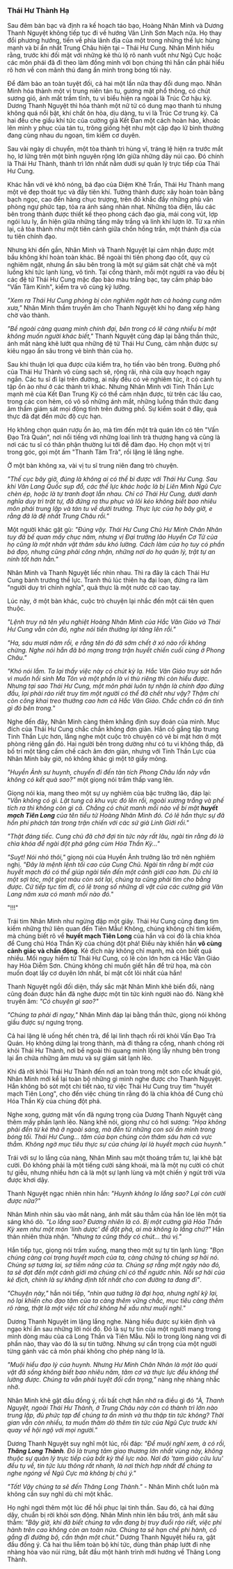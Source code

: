 ### Thái Hư Thành Hạ

Sau đêm bàn bạc và định ra kế hoạch táo bạo, Hoàng Nhân Minh và Dương Thanh Nguyệt không tiếp tục đi về hướng Vân Lĩnh Sơn Mạch nữa. Họ thay đổi phương hướng, tiến về phía lãnh địa của một trong những thế lực hùng mạnh và bí ẩn nhất Trung Châu hiện tại – Thái Hư Cung. Nhân Minh hiểu rằng, trước khi đối mặt với những kẻ thù lộ rõ nanh vuốt như Ngũ Cực hoặc các môn phái đã đi theo làm đồng minh với bọn chúng thì hắn cần phải hiểu rõ hơn về con mãnh thú đang ẩn mình trong bóng tối này.

Để đảm bảo an toàn tuyệt đối, cả hai một lần nữa thay đổi dung mạo. Nhân Minh hóa thành một vị trung niên tán tu, gương mặt phổ thông, có chút sương gió, ánh mắt trầm tĩnh, tu vi biểu hiện ra ngoài là Trúc Cơ hậu kỳ. Dương Thanh Nguyệt thì hóa thành một nữ tử có dung mạo thanh tú nhưng không quá nổi bật, khí chất ôn hòa, dịu dàng, tu vi là Trúc Cơ trung kỳ. Cả hai đều che giấu khí tức của cường giả Kết Đan một cách hoàn hảo, khoác lên mình y phục của tán tu, trông giống hệt như một cặp đạo lữ bình thường đang cùng nhau du ngoạn, tìm kiếm cơ duyên.

Sau vài ngày di chuyển, một tòa thành trì hùng vĩ, tráng lệ hiện ra trước mắt họ, lơ lửng trên một bình nguyên rộng lớn giữa những dãy núi cao. Đó chính là Thái Hư Thành, thành trì lớn nhất nằm dưới sự quản lý trực tiếp của Thái Hư Cung.

Khác hẳn với vẻ khô nóng, bá đạo của Diệm Khê Trấn, Thái Hư Thành mang một vẻ đẹp thoát tục và đầy tiên khí. Tường thành được xây hoàn toàn bằng bạch ngọc, cao đến hàng chục trượng, trên đó khắc đầy những phù văn phòng ngự phức tạp, tỏa ra ánh sáng nhàn nhạt. Những tòa điện, lầu các bên trong thành được thiết kế theo phong cách đạo gia, mái cong vút, lợp ngói lưu ly, ẩn hiện giữa những tầng mây trắng và linh khí lượn lờ. Từ xa nhìn lại, cả tòa thành như một tiên cảnh giữa chốn hồng trần, một thánh địa của tu tiên chính đạo.

Nhưng khi đến gần, Nhân Minh và Thanh Nguyệt lại cảm nhận được một bầu không khí hoàn toàn khác. Bề ngoài thì tiên phong đạo cốt, quy củ nghiêm ngặt, nhưng ẩn sâu bên trong là một sự giám sát chặt chẽ và một luồng khí tức lạnh lùng, vô tình. Tại cổng thành, mỗi một người ra vào đều bị các đệ tử Thái Hư Cung mặc đạo bào màu trắng bạc, tay cầm pháp bảo "Vấn Tâm Kính", kiểm tra vô cùng kỹ lưỡng.

_"Xem ra Thái Hư Cung phòng bị còn nghiêm ngặt hơn cả hoàng cung năm xưa,"_ Nhân Minh thầm truyền âm cho Thanh Nguyệt khi họ đang xếp hàng chờ vào thành.

_"Bề ngoài càng quang minh chính đại, bên trong có lẽ càng nhiều bí mật không muốn người khác biết,"_ Thanh Nguyệt cũng đáp lại bằng thần thức, ánh mắt nàng khẽ lướt qua những đệ tử Thái Hư Cung, cảm nhận được sự kiêu ngạo ẩn sâu trong vẻ bình thản của họ.

Sau khi thuận lợi qua được cửa kiểm tra, họ tiến vào bên trong. Đường phố của Thái Hư Thành vô cùng sạch sẽ, rộng rãi, nhà cửa quy hoạch ngay ngắn. Các tu sĩ đi lại trên đường, ai nấy đều có vẻ nghiêm túc, ít có cảnh tụ tập ồn ào như ở các thành trì khác. Nhưng Nhân Minh với Tinh Thần Lực mạnh mẽ của Kết Đan Trung Kỳ có thể cảm nhận được, từ trên các lầu cao, trong các con hẻm, có vô số những ánh mắt, những luồng thần thức đang âm thầm giám sát mọi động tĩnh trên đường phố. Sự kiểm soát ở đây, quả thực đã đạt đến mức độ cực hạn.

Họ không chọn quán rượu ồn ào, mà tìm đến một trà quán lớn có tên "Vấn Đạo Trà Quán", nơi nổi tiếng với những loại linh trà thượng hạng và cũng là nơi các tu sĩ có thân phận thường lui tới để đàm đạo. Họ chọn một vị trí trong góc, gọi một ấm "Thanh Tâm Trà", rồi lặng lẽ lắng nghe.

Ở một bàn không xa, vài vị tu sĩ trung niên đang trò chuyện.

_"Thế cục bây giờ, đúng là không ai có thể bì được với Thái Hư Cung. Sau khi Văn Lang Quốc sụp đổ, các thế lực khác hoặc là bị Liên Minh Ngũ Cực chèn ép, hoặc là tự tranh đoạt lẫn nhau. Chỉ có Thái Hư Cung, dưới danh nghĩa duy trì trật tự, đã đứng ra thu phục và lôi kéo không biết bao nhiêu môn phái trung lập và tán tu về dưới trướng. Thực lực của họ bây giờ, e rằng đã là đệ nhất Trung Châu rồi."_

Một người khác gật gù: _"Đúng vậy. Thái Hư Cung Chủ Hư Minh Chân Nhân tuy đã bế quan mấy chục năm, nhưng vị Đại trưởng lão Huyền Cơ Tử của họ cũng là một nhân vật thâm sâu khó lường. Cách làm của họ tuy có phần bá đạo, nhưng cũng phải công nhận, những nơi do họ quản lý, trật tự an ninh tốt hơn hẳn."_

Nhân Minh và Thanh Nguyệt liếc nhìn nhau. Thì ra đây là cách Thái Hư Cung bành trướng thế lực. Tranh thủ lúc thiên hạ đại loạn, đứng ra làm "người duy trì chính nghĩa", quả thực là một nước cờ cao tay.

Lúc này, ở một bàn khác, cuộc trò chuyện lại nhắc đến một cái tên quen thuộc.

_"Lệnh truy nã tên yêu nghiệt Hoàng Nhân Minh của Hắc Vân Giáo và Thái Hư Cung vẫn còn đó, nghe nói tiền thưởng lại tăng lên rồi."_

_"Ha, sáu mươi năm rồi, e rằng tên đó đã sớm chết ở xó nào rồi không chừng. Nghe nói hắn đã bỏ mạng trong trận huyết chiến cuối cùng ở Phong Châu."_

_"Khó nói lắm. Ta lại thấy việc này có chút kỳ lạ. Hắc Vân Giáo truy sát hắn vì muốn hồi sinh Ma Tôn và một phần là vì thù riêng thì còn hiểu được. Nhưng tại sao Thái Hư Cung, một môn phái luôn tự nhận là chính đạo đứng đầu, lại phải ráo riết truy tìm một người có thể đã chết như vậy? Thậm chí còn công khai treo thưởng cao hơn cả Hắc Vân Giáo. Chắc chắn có ẩn tình gì đó bên trong."_

Nghe đến đây, Nhân Minh càng thêm khẳng định suy đoán của mình. Mục đích của Thái Hư Cung chắc chắn không đơn giản. Hắn cố gắng tập trung Tinh Thần Lực hơn, lắng nghe một cuộc trò chuyện có vẻ bí mật hơn ở một phòng riêng gần đó. Hai người bên trong dường như có tu vi không thấp, đã bố trí một tầng cấm chế cách âm đơn giản, nhưng với Tinh Thần Lực của Nhân Minh bây giờ, nó không khác gì một tờ giấy mỏng.

_"Huyền Ảnh sư huynh, chuyến đi đến tàn tích Phong Châu lần này vẫn không có kết quả sao?"_ một giọng nói trầm thấp vang lên.

Giọng nói kia, mang theo một sự uy nghiêm của bậc trưởng lão, đáp lại: _"Vẫn không có gì. Lật tung cả khu vực đó lên rồi, ngoài xương trắng và phế tích ra thì không còn gì cả. Chẳng có chút manh mối nào về bí mật **huyết mạch Tiên Long** của tên tiểu tử Hoàng Nhân Minh đó. Có lẽ hắn thực sự đã hồn phi phách tán trong trận chiến với các sứ giả Linh Giới rồi."_

_"Thật đáng tiếc. Cung chủ đã chờ đợi tin tức này rất lâu, ngài tin rằng đó là chìa khóa để ngài đột phá gông cùm Hóa Thần Kỳ..."_

_"Suỵt! Nói nhỏ thôi,"_ giọng nói của Huyền Ảnh trưởng lão trở nên nghiêm nghị. _"Đây là mệnh lệnh tối cao của Cung Chủ. Ngài tin rằng bí mật của huyết mạch đó có thể giúp ngài tiến đến một cảnh giới cao hơn. Dù chỉ là một sợi tóc, một giọt máu còn sót lại, chúng ta cũng phải tìm cho bằng được. Cứ tiếp tục tìm đi, có lẽ trong số những di vật của các cường giả Văn Lang năm xưa có manh mối nào đó."_

"!!!"

Trái tim Nhân Minh như ngừng đập một giây. Thái Hư Cung cũng đang tìm kiếm những thứ liên quan đến Tiên Mẫu! Không, chúng không chỉ tìm kiếm, mà chúng biết rõ về **huyết mạch Tiên Long** của hắn và coi đó là chìa khóa để Cung chủ Hóa Thần Kỳ của chúng đột phá! Điều này khiến hắn **vô cùng cảnh giác và chấn động**. Kẻ địch này không chỉ mạnh, mà còn biết quá nhiều. Mối nguy hiểm từ Thái Hư Cung, có lẽ còn lớn hơn cả Hắc Vân Giáo hay Hỏa Diễm Sơn. Chúng không chỉ muốn giết hắn để trừ họa, mà còn muốn đoạt lấy cơ duyên lớn nhất, bí mật cốt lõi nhất của hắn!

Thanh Nguyệt ngồi đối diện, thấy sắc mặt Nhân Minh khẽ biến đổi, nàng cũng đoán được hắn đã nghe được một tin tức kinh người nào đó. Nàng khẽ truyền âm: _"Có chuyện gì sao?"_

_"Chúng ta phải đi ngay,"_ Nhân Minh đáp lại bằng thần thức, giọng nói không giấu được sự ngưng trọng.

Cả hai lặng lẽ uống hết chén trà, để lại linh thạch rồi rời khỏi Vấn Đạo Trà Quán. Họ không dừng lại trong thành, mà đi thẳng ra cổng, nhanh chóng rời khỏi Thái Hư Thành, nơi bề ngoài thì quang minh lộng lẫy nhưng bên trong lại ẩn chứa những âm mưu và sự giám sát lạnh lẽo.

Khi đã rời khỏi Thái Hư Thành đến nơi an toàn trong một sơn cốc khuất gió, Nhân Minh mới kể lại toàn bộ những gì mình nghe được cho Thanh Nguyệt. Hắn không bỏ sót một chi tiết nào, từ việc Thái Hư Cung truy tìm "huyết mạch Tiên Long", cho đến việc chúng tin rằng đó là chìa khóa để Cung chủ Hóa Thần Kỳ của chúng đột phá.

Nghe xong, gương mặt vốn đã ngưng trọng của Dương Thanh Nguyệt càng thêm mấy phần lạnh lẽo. Nàng khẽ nói, giọng như có hơi sương: _"Họa không phải đến từ kẻ thà ở ngoài sáng, mà đến từ những con sói ẩn mình trong bóng tối. Thái Hư Cung... tâm của bọn chúng còn thâm sâu hơn cả vực thẳm. Không ngờ mục tiêu thực sự của chúng lại là huyết mạch của huynh."_

Trái với sự lo lắng của nàng, Nhân Minh sau một thoáng trầm tư, lại khẽ bật cười. Đó không phải là một tiếng cười sảng khoái, mà là một nụ cười có chút tự giễu, nhưng nhiều hơn cả là một sự lạnh lùng và một chiến ý ngút trời vừa được khơi dậy.

Thanh Nguyệt ngạc nhiên nhìn hắn: _"Huynh không lo lắng sao? Lại còn cười được nữa?"_

Nhân Minh nhìn sâu vào mắt nàng, ánh mắt sâu thẳm của hắn lóe lên một tia sáng khó dò. _"Lo lắng sao? Đương nhiên là có. Bị một cường giả Hóa Thần Kỳ xem như một món 'linh dược' để đột phá, ai mà không lo lắng chứ?"_ Hắn thản nhiên thừa nhận. _"Nhưng ta cũng thấy có chút... thú vị."_

Hắn tiếp tục, giọng nói trầm xuống, mang theo một sự tự tin lạnh lùng: _"Bọn chúng càng coi trọng huyết mạch của ta, càng chứng tỏ chúng sợ hãi nó. Chúng sợ tương lai, sợ tiềm năng của ta. Chúng sợ rằng một ngày nào đó, ta sẽ đạt đến một cảnh giới mà chúng chỉ có thể ngước nhìn. Nỗi sợ hãi của kẻ địch, chính là sự khẳng định tốt nhất cho con đường ta đang đi"_.

_"Chuyện này,"_ hắn nói tiếp, _"nhìn qua tưởng là đại họa, nhưng nghĩ kỹ lại, nó lại khiến cho đạo tâm của ta càng thêm vững chắc, mục tiêu càng thêm rõ ràng, thật là một việc tốt chứ không hề xấu như muội nghĩ."_

Dương Thanh Nguyệt im lặng lắng nghe. Nàng hiểu được sự kiên định và ngạo khí ẩn sau những lời nói đó. Đó là sự tự tin của một người mang trong mình dòng máu của cả Long Thần và Tiên Mẫu. Nỗi lo trong lòng nàng vơi đi phần nào, thay vào đó là sự tin tưởng. Nhưng sự cẩn trọng của một người từng gánh vác cả môn phái không cho phép nàng lơ là.

_"Muội hiểu đạo lý của huynh. Nhưng Hư Minh Chân Nhân là một lão quái vật đã sống không biết bao nhiêu năm, tâm cơ và thực lực đều không thể lường được. Chúng ta vẫn phải tuyệt đối cẩn trọng,"_ nàng nhẹ nhàng nhắc nhở.

Nhân Minh khẽ gật đầu đồng ý, rồi bất chợt hắn nhớ ra điều gì đó _"À, Thanh Nguyệt, ngoài Thái Hư Thành, ở Trung Châu này còn có thành trì lớn nào trung lập, đủ phức tạp để chúng ta ẩn mình và thu thập tin tức không? Thời gian vẫn còn nhiều, ta muốn thăm dò thêm tin tức của Ngũ Cực trước khi quay về hội ngộ với mọi người."_

Dương Thanh Nguyệt suy nghĩ một lúc, rồi đáp: _"Để muội nghĩ xem, à có rồi, **Thăng Long Thành**. Đó là trung tâm giao thương lớn nhất vùng này, không thuộc sự quản lý trực tiếp của bất kỳ thế lực nào. Nơi đó 'tam giáo cửu lưu' đều tụ về, tin tức lưu thông rất nhanh, là nơi thích hợp nhất để chúng ta nghe ngóng về Ngũ Cực mà không bị chú ý."_

_"Tốt! Vậy chúng ta sẽ đến Thăng Long Thành."_ - Nhân Minh chốt luôn mà không cần suy nghĩ dù chỉ một khắc.

Họ nghỉ ngơi thêm một lúc để hồi phục lại tinh thần. Sau đó, cả hai đứng dậy, chuẩn bị rời khỏi sơn động. Nhân Minh nhìn lên bầu trời, ánh mắt sâu thẳm: _"Bây giờ, khi đã biết chúng ta vẫn đang bị truy đuổi ráo riết, việc phi hành trên cao không còn an toàn nữa. Chúng ta sẽ hạn chế phi hành, cố gắng đi đường bộ, cẩn thận một chút."_ Dương Thanh Nguyệt hiểu ra, gật đầu đồng ý. Cả hai thu liễm toàn bộ khí tức, dùng thân pháp lướt đi nhẹ nhàng hòa vào núi rừng, bắt đầu một hành trình mới hướng về Thăng Long Thành.

